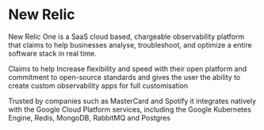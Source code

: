 # New Relic

New Relic One is a SaaS cloud based, chargeable observability platform that claims to help businesses analyse, troubleshoot, and optimize a entire software stack in real time.

Claims to help Increase flexibility and speed with their open platform and commitment to open-source standards and gives the user the ability to create custom observability apps for full customisation

Trusted by companies such as MasterCard and Spotify it integrates natively with the Google Cloud Platform services, including the Google Kubernetes Engine, Redis, MongoDB, RabbitMQ and Postgres
